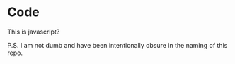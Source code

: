 # Code
This is javascript?

P.S. I am not dumb and have been intentionally obsure in the naming of this repo.
